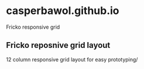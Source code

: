 casperbawol.github.io
=====================

Fricko responsive grid


<h2>Fricko reposnive grid layout</h2>
<p>12 column responsive grid layout for easy prototyping/<p>

